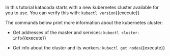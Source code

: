 In this tutorial katacoda starts with a new kubernetes cluster available for you to use. 
You can verify this with: `kubectl version`{{execute}}

The commands below print more information about the kubernetes cluster:

- Get addresses of the master and services: `kubectl cluster-info`{{execute}}

- Get info about the cluster and its workers: `kubectl get nodes`{{execute}}

